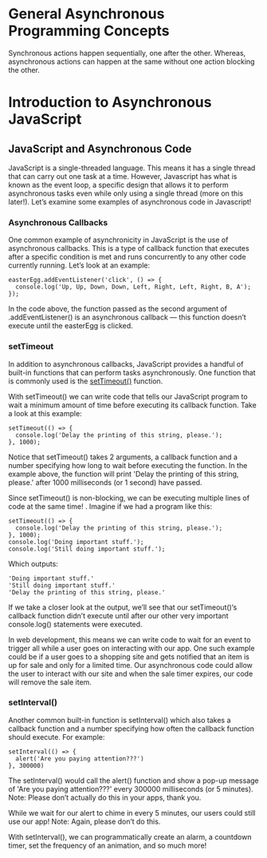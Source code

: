 # General Asynchronous Programming Concepts

Synchronous actions happen sequentially, one after the other. Whereas, asynchronous actions can happen at the same without one action blocking the other.

# Introduction to Asynchronous JavaScript

## JavaScript and Asynchronous Code
JavaScript is a single-threaded language. This means it has a single thread that can carry out one task at a time. However, Javascript has what is known as the event loop, a specific design that allows it to perform asynchronous tasks even while only using a single thread (more on this later!). Let’s examine some examples of asynchronous code in Javascript!

### Asynchronous Callbacks
One common example of asynchronicity in JavaScript is the use of asynchronous callbacks. This is a type of callback function that executes after a specific condition is met and runs concurrently to any other code currently running. Let’s look at an example:
```JS
easterEgg.addEventListener('click', () => {
  console.log('Up, Up, Down, Down, Left, Right, Left, Right, B, A');
});
```

In the code above, the function passed as the second argument of .addEventListener() is an asynchronous callback — this function doesn’t execute until the easterEgg is clicked.

### setTimeout
In addition to asynchronous callbacks, JavaScript provides a handful of built-in functions that can perform tasks asynchronously. One function that is commonly used is the [setTimeout()](https://developer.mozilla.org/en-US/docs/Web/API/setTimeout) function.

With setTimeout() we can write code that tells our JavaScript program to wait a minimum amount of time before executing its callback function. Take a look at this example:
```JS
setTimeout(() => {
  console.log('Delay the printing of this string, please.');
}, 1000);
```

Notice that setTimeout() takes 2 arguments, a callback function and a number specifying how long to wait before executing the function. In the example above, the function will print 'Delay the printing of this string, please.' after 1000 milliseconds (or 1 second) have passed.

Since setTimeout() is non-blocking, we can be executing multiple lines of code at the same time! . Imagine if we had a program like this:
```JS
setTimeout(() => {
  console.log('Delay the printing of this string, please.');
}, 1000);
console.log('Doing important stuff.');
console.log('Still doing important stuff.'); 
```

Which outputs:
```JS
'Doing important stuff.'
'Still doing important stuff.' 
'Delay the printing of this string, please.'
```

If we take a closer look at the output, we’ll see that our setTimeout()‘s callback function didn’t execute until after our other very important console.log() statements were executed.

In web development, this means we can write code to wait for an event to trigger all while a user goes on interacting with our app. One such example could be if a user goes to a shopping site and gets notified that an item is up for sale and only for a limited time. Our asynchronous code could allow the user to interact with our site and when the sale timer expires, our code will remove the sale item.

### setInterval()
Another common built-in function is setInterval() which also takes a callback function and a number specifying how often the callback function should execute. For example:
```JS
setInterval(() => {
  alert('Are you paying attention???')
}, 300000)
```

The setInterval() would call the alert() function and show a pop-up message of 'Are you paying attention???' every 300000 milliseconds (or 5 minutes). Note: Please don’t actually do this in your apps, thank you.

While we wait for our alert to chime in every 5 minutes, our users could still use our app! Note: Again, please don’t do this.

With setInterval(), we can programmatically create an alarm, a countdown timer, set the frequency of an animation, and so much more!
